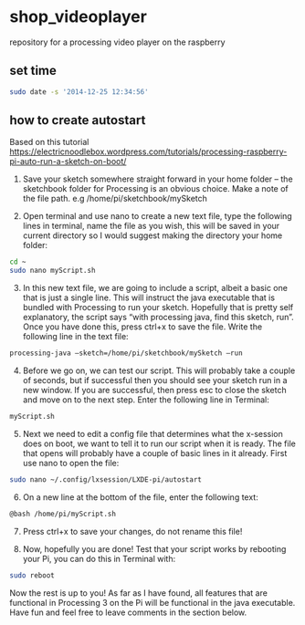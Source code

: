 # shop_videoplayer
repository for a processing video player on the raspberry

## set time

```bash
sudo date -s '2014-12-25 12:34:56'
```

## how to create autostart 

Based on this tutorial https://electricnoodlebox.wordpress.com/tutorials/processing-raspberry-pi-auto-run-a-sketch-on-boot/

1. Save your sketch somewhere straight forward in your home folder – the sketchbook folder for Processing is an obvious choice. Make a note of the file path. e.g /home/pi/sketchbook/mySketch

2. Open terminal and use nano to create a new text file, type the following lines in terminal, name the file as you wish, this will be saved in your current directory so I would suggest making the directory your home folder:

```bash
cd ~
sudo nano myScript.sh
```

3. In this new text file, we are going to include a script, albeit a basic one that is just a single line. This will instruct the java executable that is bundled with Processing to run your sketch. Hopefully that is pretty self explanatory, the script says “with processing java, find this sketch, run”. Once you have done this, press ctrl+x to save the file. Write the following line in the text file:

```bash
processing-java –sketch=/home/pi/sketchbook/mySketch –run
```

4. Before we go on, we can test our script. This will probably take a couple of seconds, but if successful then you should see your sketch run in a new window. If you are successful, then press esc to close the sketch and move on to the next step. Enter the following line in Terminal:

```bash
myScript.sh
```

5. Next we need to edit a config file that determines what the x-session does on boot, we want to tell it to run our script when it is ready. The file that opens will probably have a couple of basic lines in it already. First use nano to open the file:

```bash
sudo nano ~/.config/lxsession/LXDE-pi/autostart
```

6. On a new line at the bottom of the file, enter the following text:

```bash
@bash /home/pi/myScript.sh
```

7. Press ctrl+x to save your changes, do not rename this file!

8. Now, hopefully you are done! Test that your script works by rebooting your Pi, you can do this in Terminal with:

```bash
sudo reboot
```

Now the rest is up to you! As far as I have found, all features that are functional in Processing 3 on the Pi will be functional in the java executable. Have fun and feel free to leave comments in the section below.
